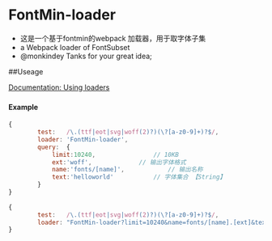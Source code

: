 # FontMin-loader
- 这是一个基于fontmin的webpack 加载器，用于取字体子集
- a Webpack loader of FontSubset
- @monkindey Tanks for your great idea;

##Useage

[Documentation: Using loaders](http://webpack.github.io/docs/using-loaders.html)

#### Example　

```javascript
{
		test:   /\.(ttf|eot|svg|woff(2)?)(\?[a-z0-9]+)?$/,
		loader: 'FontMin-loader',
		query:  {
			limit:10240,				// 10KB
			ext:'woff',				// 输出字体格式
			name:'fonts/[name]',			// 输出名称
			text:'helloworld' 			// 字体集合 【String】
		}
}
 
{
		test:   /\.(ttf|eot|svg|woff(2)?)(\?[a-z0-9]+)?$/,
		loader: "FontMin-loader?limit=10240&name=fonts/[name].[ext]&text=helloworld",
}
```
